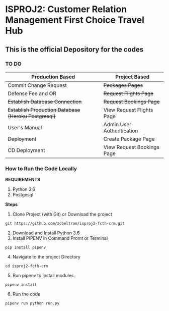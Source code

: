 # ISPROJ2: Customer Relation Management First Choice Travel Hub

## This is the official Depository for the codes

### TO DO

Production Based                                        |       Project Based 
--------------------------------------------------------|---------------------------------------
Commit Change Request                                   |       ~~Packages Pages~~
Defense Fee and OR                                      |       ~~Request Flights Page~~
~~Establish Database Connection~~                       |       ~~Request Bookings Page~~
~~Establish Production Database (Heroku Postgresql)~~   |       View Request Flights Page
User's Manual                                           |       Admin User Authentication
~~Deployment~~                                          |       Create Package Page
CD Deployment                                           |       View Request Bookings Page

### How to Run the Code Locally

**REQUIREMENTS**
1. Python 3.6
2. Postgesql

**Steps**
1. Clone Project (with Git) or Download the project 
```shell 
git https://github.com/zobeltran/isproj2-fcth-crm.git
```
2. Download and Install Python 3.6
3. Install PIPENV in Command Promt or Terminal
```shell
pip install pipenv
```
4. Navigate to the project Directory
```shell
cd isproj2-fcth-crm
```
5. Run pipenv to install modules
```shell
pipenv install
```
6. Run the code
```shell
pipenv run python run.py
```
